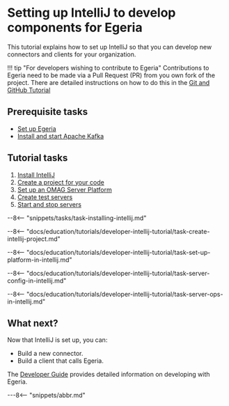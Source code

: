 <!-- SPDX-License-Identifier: CC-BY-4.0 -->
<!-- Copyright Contributors to the Egeria project. -->

# Setting up IntelliJ to develop components for Egeria

This tutorial explains how to set up IntelliJ so that you can develop new connectors and clients for your organization.

!!! tip "For developers wishing to contribute to Egeria"
    Contributions to Egeria need to be made via a Pull Request (PR) from you own fork of the project.  There are detailed instructions on how to do this in the [Git and GitHub Tutorial](/education/tutorials/git-and-git-hub-tutorial/overview/#using-git-and-github-when-making-a-contribution)

## Prerequisite tasks

* [Set up Egeria](/education/tutorials/building-egeria-tutorial/overview)
* [Install and start Apache Kafka](/education/tutorials/kafka-tutorial/overview)

## Tutorial tasks

1. [Install IntelliJ](#installing-intellij)
2. [Create a project for your code](#create-intellij-project)
3. [Set up an OMAG Server Platform](#set-up-omag-server-platform-in-intellij)
4. [Create test servers](#create-test-servers)
5. [Start and stop servers](#start-and-stop-servers)

--8<-- "snippets/tasks/task-installing-intellij.md"

--8<-- "docs/education/tutorials/developer-intellij-tutorial/task-create-intellij-project.md"

--8<-- "docs/education/tutorials/developer-intellij-tutorial/task-set-up-platform-in-intellij.md"

--8<-- "docs/education/tutorials/developer-intellij-tutorial/task-server-config-in-intellij.md"

--8<-- "docs/education/tutorials/developer-intellij-tutorial/task-server-ops-in-intellij.md"


## What next?

Now that IntelliJ is set up, you can:

* Build a new connector.
* Build a client that calls Egeria.

The [Developer Guide](/guides/developer) provides detailed information on developing with Egeria.


---8<-- "snippets/abbr.md"


